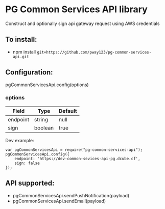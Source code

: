 # PG Common Services API library
Construct and optionally sign api gateway request using AWS credentials

## To install:
- npm install `git+https://github.com/pway123/pg-common-services-api.git`

## Configuration:
pgCommonServicesApi.config(options)

### options
| Field | Type | Default |
| ------ | ------ | ------ |
| endpoint | string | null |
| sign | boolean | true |

Dev example:
```
var pgCommonServicesApi = require("pg-common-services-api");
pgCommonServicesApi.config({
    endpoint: 'https://dev-common-sevices-api-pg.dcube.cf',
    sign: false
});
```


## API supported:
- pgCommonServicesApi.sendPushNotification(payload)
- pgCommonServicesApi.sendEmail(payload)
